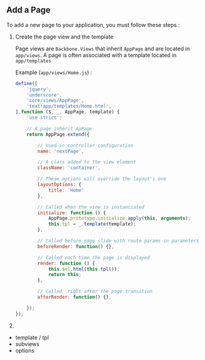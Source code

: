 ## Add a Page

To add a new page to your application, you must follow these steps :

1. Create the page view and the template

   Page views are `Backbone.Views` that inherit `AppPage` and are located in `app/views`.
   A page is often associated with a template located in `app/templates`

   Example (`app/views/Home.js`) :

   ```js
   define([
       'jquery',
       'underscore',
       'core/views/AppPage',
       'text!app/templates/Home.html',
   ],function ($, _, AppPage, template) {
       'use strict';

       // A page inherit ApPage
       return AppPage.extend({

           // Used in controller configuration
           name: 'nextPage',

           // A class added to the view element
           className: 'container',

           // These options will override the layout's one
           layoutOptions: {
               title: 'Home'
           },

           // Called when the view is instanciated
           initialize: function () {
               AppPage.prototype.initialize.apply(this, arguments);
               this.tpl = _.template(template);
           },

           // Called before page slide with route params in parameters
           beforeRender: function() {},

           // Called each time the page is displayed
           render: function () {
               this.$el.html(this.tpl());
               return this;
           },

           // Called  right after the page transition
           afterRender: function() {},

       });
   });
   ```
2.

- template / tpl
- subviews
- options
